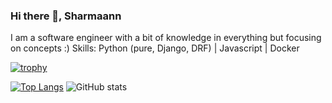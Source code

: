 ### Hi there 👋, Sharmaann

I am a software engineer with a bit of knowledge in everything but focusing on concepts :)
Skills: Python (pure, Django, DRF) | Javascript | Docker 

[![trophy](https://github-profile-trophy.vercel.app/?username=Sharmaann)](https://github.com/ryo-ma/github-profile-trophy)

[![Top Langs](https://github-readme-stats.vercel.app/api/top-langs/?username=Sharmaann)](https://github.com/Sharmann/github-readme-stats) ![GitHub stats](https://github-readme-stats.vercel.app/api?username=Sharmaann&show_icons=true)  
